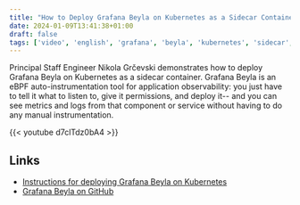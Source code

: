 ```yaml
---
title: "How to Deploy Grafana Beyla on Kubernetes as a Sidecar Container"
date: 2024-01-09T13:41:38+01:00
draft: false
tags: ['video', 'english', 'grafana', 'beyla', 'kubernetes', 'sidecar', 'ebpf', 'observability', 'grafana cloud', 'grafana labs']
---
```

Principal Staff Engineer Nikola Grčevski demonstrates how to deploy Grafana Beyla on Kubernetes as a sidecar container. Grafana Beyla is an eBPF auto-instrumentation tool for application observability: you just have to tell it what to listen to, give it permissions, and deploy it-- and you can see metrics and logs from that component or service without having to do any manual instrumentation.

{{< youtube d7clTdz0bA4 >}}

## Links

- [Instructions for deploying Grafana Beyla on Kubernetes](https://grafana.com/docs/beyla/latest/setup/kubernetes/)
- [Grafana Beyla on GitHub](https://github.com/grafana/beyla)
